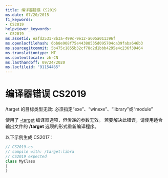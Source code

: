 ```yaml
---
title: 编译器错误 CS2019
ms.date: 07/20/2015
f1_keywords:
- CS2019
helpviewer_keywords:
- CS2019
ms.assetid: eafd2531-8b3a-499c-9e12-a605a011396f
ms.openlocfilehash: 6bb8e908f75e44388535d095704ca39faba646b3
ms.sourcegitcommit: 5b475c1855b32cf78d2d1bbb4295e4c236f39464
ms.translationtype: MT
ms.contentlocale: zh-CN
ms.lasthandoff: 09/24/2020
ms.locfileid: "91154465"
---
```

# <a name="compiler-error-cs2019"></a>编译器错误 CS2019

/target 的目标类型无效: 必须指定“exe”、“winexe”、“library”或“module”  
  
 使用了 [-target](../language-reference/compiler-options/target-compiler-option.md) 编译器选项，但传递的参数无效。 若要解决此错误，请使用适合输出文件的 **/target** 选项的形式重新编译程序。  
  
 以下示例生成 CS2017：  
  
```csharp  
// CS2019.cs  
// compile with: /target:libra  
// CS2019 expected  
class MyClass  
{  
}  
```
